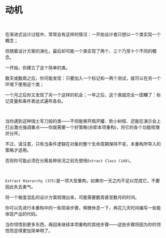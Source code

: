 # 动机

<br>

在渐进式设计过程中，常常会有这样的情况：一开始设计者只想以一个类实现一个概念；

但随着设计方案的演化，最后却可能一个类实现了两个、三个乃至十个不同的概念。

一开始，你建立了这个简单的类。

数天或数周之后，你可能发现：只要加入一个标记和一两个测试，就可以在另一个环境下使用这个类；

一个月之后你又发现了另一个这样的机会；一年之后，这个类就完全一团糟了：标记变量和条件表达式遍布各处。

<br>

当你遇到这种瑞士军刀般的类——不但能够开瓶开罐、砍小树枝、还能在演示会上打出激光强调重点——你就需要一个好策略(亦即本项重构)，将它的各个功能梳理并分开。

不过，请注意，只有当条件逻辑在对象的整个生命周期保持不变，本重构所导入的策略才适用。

否则你可能必须在分离各种状况之前先使用`Extract Class (149)`。

<br>

`Extract Hierarchy (375)`是一项大型重构，如果你一天之内不足以完成它，不要因此失去勇气。

将一个极度混乱的设计方案梳理出来，可能需要数周甚至数月的时间。

你可以先进行本重构中的一些简易步骤，稍微休息一下，再花几天时间编写一些能体现产出的代码。

当你领悟到更多东西，再回来继续本项重构的其他步骤——这些步骤将因为你的领悟而显得更加简单明了。

<br>

